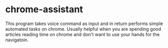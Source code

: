 # chrome-assistant
This program takes voice command as input and in return performs simple automated tasks on chrome. Usually helpful when you are spending good articles reading time on chrome and don't want to use your hands for the navigatoin.
